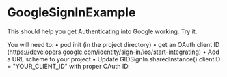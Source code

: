 # GoogleSignInExample

This should help you get Authenticating into Google working. Try it.

You will need to:
 • pod init (in the project directory)
 • get an OAuth client ID (https://developers.google.com/identity/sign-in/ios/start-integrating)
 • Add a URL scheme to your project
 • Update GIDSignIn.sharedInstance().clientID = "YOUR_CLIENT_ID" with proper OAuth ID.
